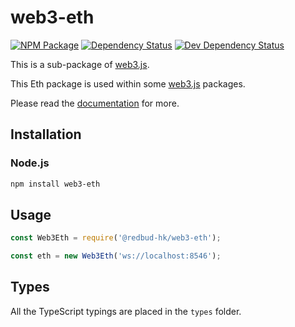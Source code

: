 # web3-eth

[![NPM Package][npm-image]][npm-url] [![Dependency Status][deps-image]][deps-url] [![Dev Dependency Status][deps-dev-image]][deps-dev-url]

This is a sub-package of [web3.js][repo].

This Eth package is used within some [web3.js][repo] packages.

Please read the [documentation][docs] for more.

## Installation

### Node.js

```bash
npm install web3-eth
```

## Usage

```js
const Web3Eth = require('@redbud-hk/web3-eth');

const eth = new Web3Eth('ws://localhost:8546');
```

## Types

All the TypeScript typings are placed in the `types` folder.

[docs]: http://web3js.readthedocs.io/en/1.0/
[repo]: https://github.com/ethereum/web3-eth.js
[npm-image]: https://img.shields.io/npm/v/web3-eth.svg
[npm-url]: https://npmjs.org/package/web3-eth
[deps-image]: https://david-dm.org/redbud-hk/web3.js/1.x/status.svg?path=packages/web3-eth
[deps-url]: https://david-dm.org/redbud-hk/web3.js/1.x?path=packages/web3-eth
[deps-dev-image]: https://david-dm.org/redbud-hk/web3.js/1.x/dev-status.svg?path=packages/web3-eth
[deps-dev-url]: https://david-dm.org/redbud-hk/web3.js/1.x?type=dev&path=packages/web3-eth
